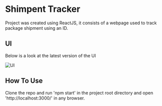 # Shimpent Tracker

Project was created using ReactJS, it consists of a webpage used to track package shipment using an ID.

## UI

Below is a look at the latest version of the UI

![UI]()

## How To Use

Clone the repo and run 'npm start' in the project root directory and open 'http://localhost:3000/' in any browser. 